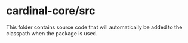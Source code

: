 # cardinal-core/src

This folder contains source code that will automatically be added to the classpath when
the package is used.
